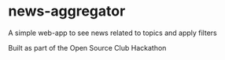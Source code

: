 # news-aggregator
A simple web-app to see news related to topics and apply filters

Built as part of the Open Source Club Hackathon